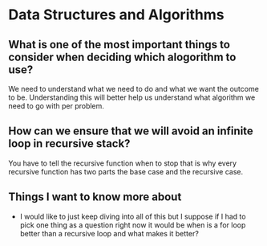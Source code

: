 # Data Structures and Algorithms

## What is one of the most important things to consider when deciding which alogorithm to use?

We need to understand what we need to do and what we want the outcome to be. Understanding this will better help us understand what algorithm we need to go with per problem.

## How can we ensure that we will avoid an infinite loop in recursive stack?

You have to tell the recursive function when to stop that is why every recursive function has two parts the base case and the recursive case.

## Things I want to know more about

- I would like to just keep diving into all of this but I suppose if I had to pick one thing as a question right now it would be when is a for loop better than a recursive loop and what makes it better?
